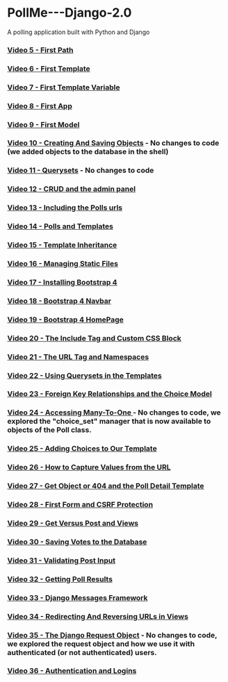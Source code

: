 # PollMe---Django-2.0
A polling application built with Python and Django

### [Video 5 - First Path](https://github.com/highfivecode/PollMe---Django-2.0/tree/e1cf579393b6f099f831180b050c1ba0d96a7e99)  
### [Video 6 - First Template](https://github.com/highfivecode/PollMe---Django-2.0/tree/960d9f8f654e00a9ae08f20c11051b6e7bcd7acc)  
### [Video 7 - First Template Variable](https://github.com/highfivecode/PollMe---Django-2.0/tree/75666bb33fc19e8cad57532839cd46dad326d30e) 
### [Video 8 - First App](https://github.com/highfivecode/PollMe---Django-2.0/tree/c33f211f5408ce7af1dc2ba5daa59dc1aa4f5b45) 
### [Video 9 - First Model](https://github.com/highfivecode/PollMe---Django-2.0/tree/aa7b580ca1dc7497c6b6657387fd2cc522dcb01c)  
### [Video 10 - Creating And Saving Objects](https://github.com/highfivecode/PollMe---Django-2.0/tree/8df9757f36b36a3f47a76fa3676309ad48e5858e) - No changes to code (we added objects to the database in the shell)  
### [Video 11 - Querysets](https://github.com/highfivecode/PollMe---Django-2.0/tree/8df9757f36b36a3f47a76fa3676309ad48e5858e) - No changes to code  
### [Video 12 - CRUD and the admin panel](https://github.com/highfivecode/PollMe---Django-2.0/tree/23d7f9836536907b3f8268f33167289da098e511)   
### [Video 13 - Including the Polls urls](https://github.com/highfivecode/PollMe---Django-2.0/tree/b88fa855cda4573d25f7526937eb827ab9b02cb3)   
### [Video 14 - Polls and Templates](https://github.com/highfivecode/PollMe---Django-2.0/tree/5faafe1b940eff93e37a7f91848bdd71112e032c)  
### [Video 15 - Template Inheritance](https://github.com/highfivecode/PollMe---Django-2.0/tree/7cf0e0f9b247a8bc02b23e3124015bdd18a7ceaa)  
### [Video 16 - Managing Static Files](https://github.com/highfivecode/PollMe---Django-2.0/tree/2c18a9791d8eb6c2e8e68e336f24bfef81ce8ec4)  
### [Video 17 - Installing Bootstrap 4](https://github.com/highfivecode/PollMe---Django-2.0/tree/1baea09a2bf47170ac406715eac2310adf9b94d8) 
### [Video 18 - Bootstrap 4 Navbar](https://github.com/highfivecode/PollMe---Django-2.0/tree/05bbed00088acd96969f678d1f5a6747c5633269) 
### [Video 19 - Bootstrap 4 HomePage](https://github.com/highfivecode/PollMe---Django-2.0/tree/4357db3892855646730731217db15eff770e4791) 
### [Video 20 - The Include Tag and Custom CSS Block](https://github.com/highfivecode/PollMe---Django-2.0/tree/cb0065a391b3fb2a769619a9c2800d7a4783c2d6) 
### [Video 21 - The URL Tag and Namespaces](https://github.com/highfivecode/PollMe---Django-2.0/tree/ab6829fc3fdebf6cd93c4a310d52a43b1e089424) 
### [Video 22 - Using Querysets in the Templates](https://github.com/highfivecode/PollMe---Django-2.0/tree/5316fc7ebec45f07dd28404271910851875af314) 
### [Video 23 - Foreign Key Relationships and the Choice Model](https://github.com/highfivecode/PollMe---Django-2.0/tree/5ae96f977c7bcd052d1d40d0dba194bc7b289383) 
### [Video 24 -  Accessing Many-To-One ](https://github.com/highfivecode/PollMe---Django-2.0/tree/5ae96f977c7bcd052d1d40d0dba194bc7b289383)  - No changes to code, we explored the "choice_set" manager that is now available to objects of the Poll class.  
### [Video 25 - Adding Choices to Our Template](https://github.com/highfivecode/PollMe---Django-2.0/tree/adccb8b649611d45398fd1cde67988d7ac42c994) 
### [Video 26 - How to Capture Values from the URL](https://github.com/highfivecode/PollMe---Django-2.0/tree/ae1fb321ea7a8140c9c208d1eefda6a5994eb224) 
### [Video 27 - Get Object or 404 and the Poll Detail Template](https://github.com/highfivecode/PollMe---Django-2.0/tree/a4aed0fba80e1a8528e3e79f2ec0ad8417befb7a) 
### [Video 28 - First Form and CSRF Protection](https://github.com/highfivecode/PollMe---Django-2.0/tree/3f33c2712a38052c1f6592a999ff1838bfb4bfea) 
### [Video 29 - Get Versus Post and Views](https://github.com/highfivecode/PollMe---Django-2.0/tree/aa36c5656747b5cca2bc7f1aa4ad27c5ac957d9f) 
### [Video 30 - Saving Votes to the Database](https://github.com/highfivecode/PollMe---Django-2.0/tree/6b572e1e88c2a178028af7d6e568ac00eac51cf5) 
### [Video 31 - Validating Post Input](https://github.com/highfivecode/PollMe---Django-2.0/tree/9f9a0a719648dfb86581e74537cad7621c399547) 
### [Video 32 - Getting Poll Results](https://github.com/highfivecode/PollMe---Django-2.0/tree/190a8a60e44e798e658e545ba9ea3ecdd37f6379) 
### [Video 33 - Django Messages Framework](https://github.com/highfivecode/PollMe---Django-2.0/tree/253e06a9e6d80c05f52be31e27020ed57b8ca209) 
### [Video 34 - Redirecting And Reversing URLs in Views](https://github.com/highfivecode/PollMe---Django-2.0/tree/79f661c5b8c85e8e8f73ee91c10b6d4c94fe67c8) 
### [Video 35 - The Django Request Object](https://github.com/highfivecode/PollMe---Django-2.0/tree/79f661c5b8c85e8e8f73ee91c10b6d4c94fe67c8)  - No changes to code, we explored the request object and how we use it with authenticated (or not authenticated) users.  
### [Video 36 - Authentication and Logins](https://github.com/highfivecode/PollMe---Django-2.0/tree/8690324a5e70ee1c6a9f9a46bdd83cc5f2579426)  

